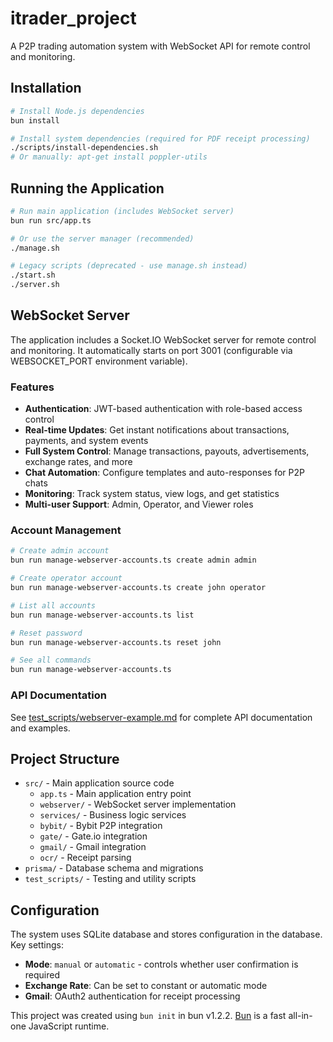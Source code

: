 # itrader_project

A P2P trading automation system with WebSocket API for remote control and monitoring.

## Installation

```bash
# Install Node.js dependencies
bun install

# Install system dependencies (required for PDF receipt processing)
./scripts/install-dependencies.sh
# Or manually: apt-get install poppler-utils
```

## Running the Application

```bash
# Run main application (includes WebSocket server)
bun run src/app.ts

# Or use the server manager (recommended)
./manage.sh

# Legacy scripts (deprecated - use manage.sh instead)
./start.sh
./server.sh
```

## WebSocket Server

The application includes a Socket.IO WebSocket server for remote control and monitoring. It automatically starts on port 3001 (configurable via WEBSOCKET_PORT environment variable).

### Features

- **Authentication**: JWT-based authentication with role-based access control
- **Real-time Updates**: Get instant notifications about transactions, payments, and system events
- **Full System Control**: Manage transactions, payouts, advertisements, exchange rates, and more
- **Chat Automation**: Configure templates and auto-responses for P2P chats
- **Monitoring**: Track system status, view logs, and get statistics
- **Multi-user Support**: Admin, Operator, and Viewer roles

### Account Management

```bash
# Create admin account
bun run manage-webserver-accounts.ts create admin admin

# Create operator account
bun run manage-webserver-accounts.ts create john operator

# List all accounts
bun run manage-webserver-accounts.ts list

# Reset password
bun run manage-webserver-accounts.ts reset john

# See all commands
bun run manage-webserver-accounts.ts
```

### API Documentation

See [test_scripts/webserver-example.md](test_scripts/webserver-example.md) for complete API documentation and examples.

## Project Structure

- `src/` - Main application source code
  - `app.ts` - Main application entry point
  - `webserver/` - WebSocket server implementation
  - `services/` - Business logic services
  - `bybit/` - Bybit P2P integration
  - `gate/` - Gate.io integration
  - `gmail/` - Gmail integration
  - `ocr/` - Receipt parsing
- `prisma/` - Database schema and migrations
- `test_scripts/` - Testing and utility scripts

## Configuration

The system uses SQLite database and stores configuration in the database. Key settings:

- **Mode**: `manual` or `automatic` - controls whether user confirmation is required
- **Exchange Rate**: Can be set to constant or automatic mode
- **Gmail**: OAuth2 authentication for receipt processing

This project was created using `bun init` in bun v1.2.2. [Bun](https://bun.sh) is a fast all-in-one JavaScript runtime.
